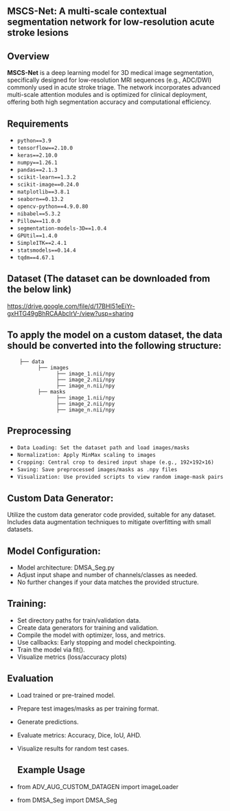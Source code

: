 ## MSCS-Net: A multi-scale contextual segmentation network for low-resolution acute stroke lesions


## Overview

**MSCS-Net** is a deep learning model for 3D medical image segmentation, specifically designed for low-resolution MRI sequences (e.g., ADC/DWI) commonly used in acute stroke triage. The network incorporates advanced multi-scale attention modules and is optimized for clinical deployment, offering both high segmentation accuracy and computational efficiency.

## Requirements
- `python==3.9`
- `tensorflow==2.10.0`
- `keras==2.10.0`
- `numpy==1.26.1`
- `pandas==2.1.3`
- `scikit-learn==1.3.2`
- `scikit-image==0.24.0`
- `matplotlib==3.8.1`
- `seaborn==0.13.2`
- `opencv-python==4.9.0.80`
- `nibabel==5.3.2`
- `Pillow==11.0.0`
- `segmentation-models-3D==1.0.4`
- `GPUtil==1.4.0`
- `SimpleITK==2.4.1`
- `statsmodels==0.14.4`
- `tqdm==4.67.1`

## Dataset (The dataset can be downloaded from the below link)
https://drive.google.com/file/d/17BHI51eEiYr-gxHTG49gBhRCAAbclrV-/view?usp=sharing


## To apply the model on a custom dataset, the data should be converted into the following structure:
``` 
    ├── data
          ├── images
                ├── image_1.nii/npy
                ├── image_2.nii/npy
                ├── image_n.nii/npy
          ├── masks
                ├── image_1.nii/npy
                ├── image_2.nii/npy
                ├── image_n.nii/npy
```
## Preprocessing
- `Data Loading: Set the dataset path and load images/masks`
- `Normalization: Apply MinMax scaling to images`
- `Cropping: Central crop to desired input shape (e.g., 192×192×16)`
- `Saving: Save preprocessed images/masks as .npy files`
- `Visualization: Use provided scripts to view random image-mask pairs`


## Custom Data Generator:
Utilize the custom data generator code provided, suitable for any dataset.
Includes data augmentation techniques to mitigate overfitting with small datasets.

## Model Configuration:

- Model architecture: DMSA_Seg.py
- Adjust input shape and number of channels/classes as needed.
- No further changes if your data matches the provided structure.



## Training:

- Set directory paths for train/validation data.
- Create data generators for training and validation.
- Compile the model with optimizer, loss, and metrics.
- Use callbacks: Early stopping and model checkpointing.
- Train the model via fit().
- Visualize metrics (loss/accuracy plots)

## Evaluation
- Load trained or pre-trained model.
- Prepare test images/masks as per training format.
- Generate predictions.
- Evaluate metrics: Accuracy, Dice, IoU, AHD.
- Visualize results for random test cases.

  ## Example Usage
- from ADV_AUG_CUSTOM_DATAGEN import imageLoader
- from DMSA_Seg import DMSA_Seg


